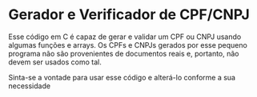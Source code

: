 # Gerador e Verificador de CPF/CNPJ
 
Esse código em C é capaz de gerar e validar um CPF ou CNPJ usando algumas funções e arrays. Os CPFs e CNPJs gerados por esse pequeno programa não são provenientes de documentos reais e, portanto, não devem ser usados como tal. 

Sinta-se a vontade para usar esse código e alterá-lo conforme a sua necessidade